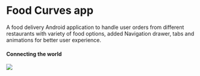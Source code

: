 # Food Curves app
A food delivery Android application to handle user orders from different restaurants with variety of food options, added Navigation drawer, tabs and animations for better user experience.

#### Connecting the world
<img src="https://github.com/jayantsadhu/android-projects-public/blob/main/android_developer.gif">

